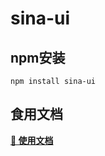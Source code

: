 # sina-ui

## npm安装
```
npm install sina-ui
```

## 食用文档

<a href="http://81.69.234.69:8001" target="_blank"><b>📕 使用文档</b></a>
